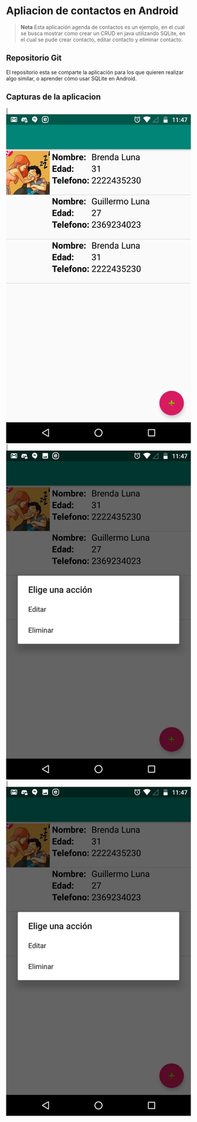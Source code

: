 # Apliacion de contactos en Android

> **Nota** Esta aplicación agenda de contactos es un ejemplo, en el cual se busca mostrar como crear un CRUD en java utilizando SQLite, en el cual se pude crear contacto, editar contacto y eliminar contacto.

## Repositorio Git

El repositorio esta se comparte la aplicación para los que quieren realizar algo similar, o aprender cómo usar SQLite en Android.

## Capturas de la aplicacion

|![picture](1.png)|![picture](2.png)|![picture](2.png)
